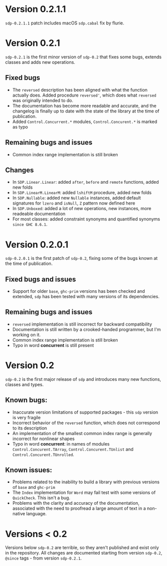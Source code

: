 # Version 0.2.1.1

`sdp-0.2.1.1` patch includes macOS `sdp.cabal` fix by flurie.

# Version 0.2.1

`sdp-0.2.1` is the first minor version of `sdp-0.2` that fixes some bugs,
extends classes and adds new operations.

## Fixed bugs

* The `reversed` description has been aligned with what the function actually
does. Added procedure `reversed'`, which does what `reversed` was originally
intended to do.
* The documentation has become more readable and accurate, and the changelog is
finally up to date with the state of the library at the time of publication.
* Added `Control.Concurrent.*` modules, `Control.Concurent.*` is marked as typo

## Remaining bugs and issues
* Common index range implementation is still broken

## Changes

* In `SDP.Linear.Linear`: added `after`, `before` and `remote` functions, added
new folds
* In `SDP.LinearM.LinearM`: added `lshiftM` procedure, added new folds
* In `SDP.Nullable`: added new `Nullable` instances, added default signatures
for `lzero` and `isNull`, `Z` pattern now defined here
* In `SDP.Unboxed`: added a lot of new operations, new instances, more readeable
documentation
* For most classes: added constraint synonyms and quantified synonyms
`since GHC 8.6.1`.

# Version 0.2.0.1

`sdp-0.2.0.1` is the first patch of `sdp-0.2`, fixing some of the bugs known at
the time of publication.

## Fixed bugs and issues

* Support for older `base`, `ghc-prim` versions has been checked and extended,
`sdp` has been tested with many versions of its dependencies.

## Remaining bugs and issues

* `reversed` implementation is still incorrect for backward compatibility
* Documentation is still written by a crooked-handed programmer, but I'm working
on it.
* Common index range implementation is still broken
* Typo in word **concurrent** is still present

# Version 0.2

`sdp-0.2` is the first major release of `sdp` and introduces many new
functions, classes and types.

## Known bugs:

* Inaccurate version limitations of supported packages - this `sdp` version is
very fragile
* Incorrect behavior of the `reversed` function, which does not correspond to
its description
* An implementation of the smallest common index range is generally incorrect
for nonlinear shapes
* Typo in word **concurrent**: in names of modules `Control.Concurent.TArray`,
`Control.Concurent.TUnlist` and `Control.Concurent.TUnrolled`.

## Known issues:
* Problems related to the inability to build a library with previous versions of
`base` and `ghc-prim`
* The `Index` implementation for `Word` may fail test with some versions of
`QuickCheck`. This isn't a bug.
* Problems with the clarity and accuracy of the documentation, associated with
the need to proofread a large amount of text in a non-native language.

# Versions < 0.2

Versions below `sdp-0.2` are terrible, so they aren't published and exist only
in the repository. All changes are documented starting from version `sdp-0.2`,
`@since` tags - from version `sdp-0.2.1`.
